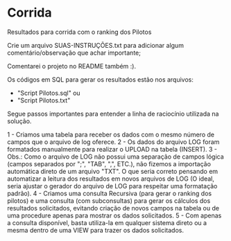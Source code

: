 # Corrida
Resultados para corrida com o ranking dos Pilotos

Crie um arquivo SUAS-INSTRUÇÕES.txt para adicionar algum comentário/observação que achar importante;

Comentarei o projeto no README também :).

Os códigos em SQL para gerar os resultados estão nos arquivos:
- "Script Pilotos.sql" ou
- "Script Pilotos.txt"

Segue passos importantes para entender a linha de raciocínio utilizada na solução.

1 - Criamos uma tabela para receber os dados com o mesmo número de campos que o arquivo de log oferece.
2 - Os dados do arquivo LOG foram formatados manualmente para realizar o UPLOAD na tabela (INSERT).
3 - Obs.: Como o arquivo de LOG não possui uma separação de campos lógica (campos separados por ";", "TAB", ",", ETC.), não fizemos a importação automática direto de um arquivo "TXT". O que seria correto pensando em automatizar a leitura dos resultados em novos arquivos de LOG (O ideal, seria ajustar o gerador do arquivo de LOG para respeitar uma formatação padrão).
4 - Criamos uma consulta Recursiva (para gerar o ranking dos pilotos) e uma consulta (com subconsultas) para gerar os cálculos dos resultados solicitados, evitando criação de novos campos na tabela ou de uma procedure apenas para mostrar os dados solicitados.
5 - Com apenas a consulta disponível, basta utiliza-la em qualquer sistema direto ou a mesma dentro de uma VIEW para trazer os dados solicitados.
